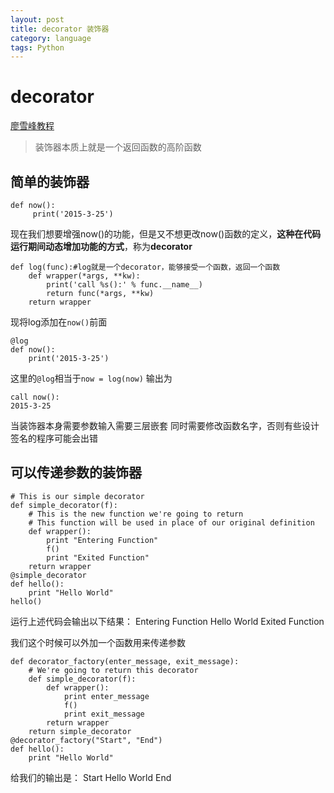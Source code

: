 ```yaml
---
layout: post
title: decorator 装饰器
category: language
tags: Python
---
```

# decorator
[廖雪峰教程](https://www.liaoxuefeng.com/wiki/0014316089557264a6b348958f449949df42a6d3a2e542c000/0014318435599930270c0381a3b44db991cd6d858064ac0000)
> 装饰器本质上就是一个返回函数的高阶函数
## 简单的装饰器
~~~
def now():
     print('2015-3-25')
~~~
现在我们想要增强now()的功能，但是又不想更改now()函数的定义，**这种在代码运行期间动态增加功能的方式**，称为**decorator**
~~~
def log(func):#log就是一个decorator，能够接受一个函数，返回一个函数
    def wrapper(*args, **kw):
        print('call %s():' % func.__name__)
        return func(*args, **kw)
    return wrapper
~~~
现将log添加在`now()`前面
~~~
@log
def now():
    print('2015-3-25')
~~~
这里的`@log`相当于`now = log(now)`
输出为
~~~
call now():
2015-3-25
~~~
当装饰器本身需要参数输入需要三层嵌套
同时需要修改函数名字，否则有些设计签名的程序可能会出错

## 可以传递参数的装饰器
~~~
# This is our simple decorator
def simple_decorator(f):
    # This is the new function we're going to return
    # This function will be used in place of our original definition
    def wrapper():
        print "Entering Function"
        f()
        print "Exited Function"
    return wrapper
@simple_decorator
def hello():
    print "Hello World"
hello()
~~~
运⾏上述代码会输出以下结果：
Entering Function
Hello World
Exited Function

我们这个时候可以外加一个函数用来传递参数
~~~
def decorator_factory(enter_message, exit_message):
    # We're going to return this decorator
    def simple_decorator(f):
        def wrapper():
            print enter_message
            f()
            print exit_message
        return wrapper
    return simple_decorator
@decorator_factory("Start", "End")
def hello():
    print "Hello World"
~~~
给我们的输出是：
Start
Hello World
End
